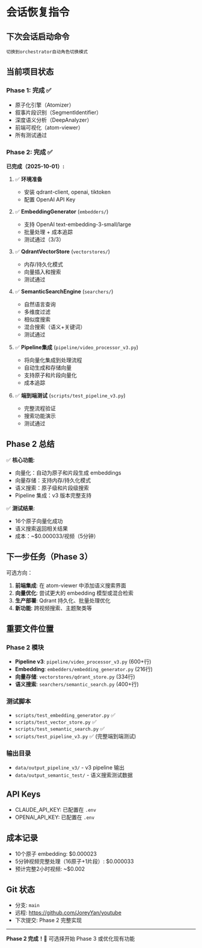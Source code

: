 # 会话恢复指令

## 下次会话启动命令

```
切换到orchestrator自动角色切换模式
```

## 当前项目状态

### Phase 1: 完成 ✅
- 原子化引擎（Atomizer）
- 叙事片段识别（SegmentIdentifier）
- 深度语义分析（DeepAnalyzer）
- 前端可视化（atom-viewer）
- 所有测试通过

### Phase 2: 完成 ✅

**已完成（2025-10-01）:**
1. ✅ **环境准备**
   - 安装 qdrant-client, openai, tiktoken
   - 配置 OpenAI API Key

2. ✅ **EmbeddingGenerator** (`embedders/`)
   - 支持 OpenAI text-embedding-3-small/large
   - 批量处理 + 成本追踪
   - 测试通过（3/3）

3. ✅ **QdrantVectorStore** (`vectorstores/`)
   - 内存/持久化模式
   - 向量插入和搜索
   - 测试通过

4. ✅ **SemanticSearchEngine** (`searchers/`)
   - 自然语言查询
   - 多维度过滤
   - 相似度搜索
   - 混合搜索（语义+关键词）
   - 测试通过

5. ✅ **Pipeline集成** (`pipeline/video_processor_v3.py`)
   - 将向量化集成到处理流程
   - 自动生成和存储向量
   - 支持原子和片段向量化
   - 成本追踪

6. ✅ **端到端测试** (`scripts/test_pipeline_v3.py`)
   - 完整流程验证
   - 搜索功能演示
   - 测试通过

## Phase 2 总结

✅ **核心功能**:
- 向量化：自动为原子和片段生成 embeddings
- 向量存储：支持内存/持久化模式
- 语义搜索：原子级和片段级搜索
- Pipeline 集成：v3 版本完整支持

✅ **测试结果**:
- 16个原子向量化成功
- 语义搜索返回相关结果
- 成本：~$0.000033/视频（5分钟）

## 下一步任务（Phase 3）

可选方向：
1. **前端集成**: 在 atom-viewer 中添加语义搜索界面
2. **向量优化**: 尝试更大的 embedding 模型或混合检索
3. **生产部署**: Qdrant 持久化、批量处理优化
4. **新功能**: 跨视频搜索、主题聚类等

## 重要文件位置

### Phase 2 模块
- **Pipeline v3**: `pipeline/video_processor_v3.py` (600+行)
- **Embedding**: `embedders/embedding_generator.py` (216行)
- **向量存储**: `vectorstores/qdrant_store.py` (334行)
- **语义搜索**: `searchers/semantic_search.py` (400+行)

### 测试脚本
- `scripts/test_embedding_generator.py` ✅
- `scripts/test_vector_store.py` ✅
- `scripts/test_semantic_search.py` ✅
- `scripts/test_pipeline_v3.py` ✅ (完整端到端测试)

### 输出目录
- `data/output_pipeline_v3/` - v3 pipeline 输出
- `data/output_semantic_test/` - 语义搜索测试数据

## API Keys

- CLAUDE_API_KEY: 已配置在 `.env`
- OPENAI_API_KEY: 已配置在 `.env`

## 成本记录

- 10个原子 embedding: $0.000023
- 5分钟视频完整处理（16原子+1片段）: $0.000033
- 预计完整2小时视频: ~$0.002

## Git 状态

- 分支: `main`
- 远程: https://github.com/JoreyYan/youtube
- 下次提交: Phase 2 完整实现

---

**Phase 2 完成！🎉**
可选择开始 Phase 3 或优化现有功能
